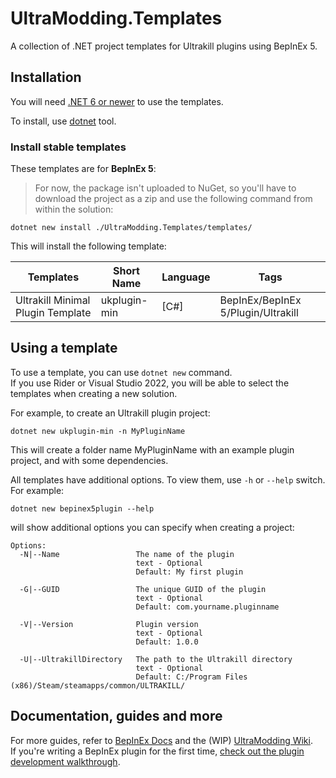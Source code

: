 # UltraModding.Templates

A collection of .NET project templates for Ultrakill plugins using BepInEx 5.

## Installation

You will need [.NET 6 or newer](https://dotnet.microsoft.com/download) to use the templates.

To install, use [dotnet](https://dotnet.microsoft.com/download) tool.

### Install stable templates

These templates are for **BepInEx 5**:

> For now, the package isn't uploaded to NuGet, so you'll have to download the project as a zip and use the following command from within the solution:
```
dotnet new install ./UltraModding.Templates/templates/
```

This will install the following template:

| Templates                                    | Short Name           | Language   | Tags                                   |
| -------------------------------------------- | -------------------- | ---------- | -------------------------------------- |
| Ultrakill Minimal Plugin Template            | ukplugin-min         | [C#]       | BepInEx/BepInEx 5/Plugin/Ultrakill     |

## Using a template

To use a template, you can use `dotnet new` command.  
If you use Rider or Visual Studio 2022, you will be able to select the templates when creating a new solution.

For example, to create an Ultrakill plugin project:
```
dotnet new ukplugin-min -n MyPluginName
```

This will create a folder name MyPluginName with an example plugin project, and with some dependencies.

All templates have additional options. To view them, use `-h` or `--help` switch. For example:

```
dotnet new bepinex5plugin --help
```

will show additional options you can specify when creating a project:

```
Options:
  -N|--Name                 The name of the plugin
                            text - Optional
                            Default: My first plugin

  -G|--GUID                 The unique GUID of the plugin
                            text - Optional
                            Default: com.yourname.pluginname

  -V|--Version              Plugin version
                            text - Optional
                            Default: 1.0.0

  -U|--UltrakillDirectory   The path to the Ultrakill directory
                            text - Optional
                            Default: C:/Program Files (x86)/Steam/steamapps/common/ULTRAKILL/
```

## Documentation, guides and more

For more guides, refer to [BepInEx Docs](https://docs.bepinex.dev) and the (WIP) [UltraModding Wiki](https://ultramodding.github.io/).  
If you're writing a BepInEx plugin for the first time, [check out the plugin development walkthrough](https://docs.bepinex.dev/articles/dev_guide/plugin_tutorial/index.html).
